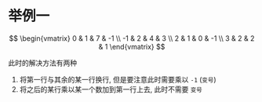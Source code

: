 # 举例一

$$
\begin{vmatrix}
    0 & 1 & 7 & -1 \\
    -1 & 2 & 4 & 3 \\
    2 & 1 & 0 & -1 \\
    3 & 2 & 2 & 1
\end{vmatrix}
$$

此时的解决方法有两种

1. 将第一行与其余的某一行换行, 但是要注意此时需要乘以 `-1` (`变号`)
2. 将之后的某行乘以某一个数加到第一行上去, 此时不需要 `变号`

